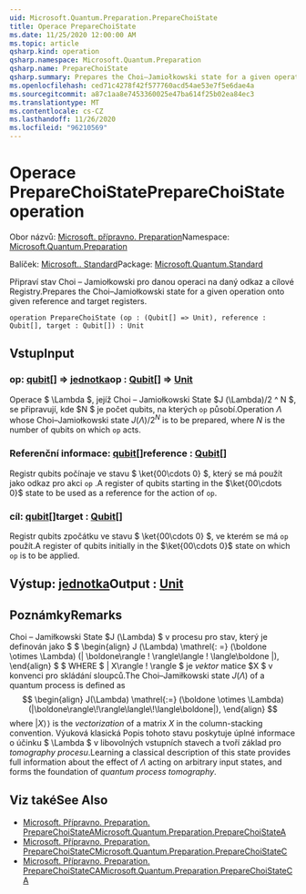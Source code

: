 ```yaml
---
uid: Microsoft.Quantum.Preparation.PrepareChoiState
title: Operace PrepareChoiState
ms.date: 11/25/2020 12:00:00 AM
ms.topic: article
qsharp.kind: operation
qsharp.namespace: Microsoft.Quantum.Preparation
qsharp.name: PrepareChoiState
qsharp.summary: Prepares the Choi–Jamiołkowski state for a given operation onto given reference and target registers.
ms.openlocfilehash: ced71c4278f42f577760acd54ae53e7f5e6dae4a
ms.sourcegitcommit: a87c1aa8e7453360025e47ba614f25b02ea84ec3
ms.translationtype: MT
ms.contentlocale: cs-CZ
ms.lasthandoff: 11/26/2020
ms.locfileid: "96210569"
---
```

# <a name="preparechoistate-operation"></a><span data-ttu-id="51241-102">Operace PrepareChoiState</span><span class="sxs-lookup"><span data-stu-id="51241-102">PrepareChoiState operation</span></span>

<span data-ttu-id="51241-103">Obor názvů: [Microsoft. přípravno. Preparation](xref:Microsoft.Quantum.Preparation)</span><span class="sxs-lookup"><span data-stu-id="51241-103">Namespace: [Microsoft.Quantum.Preparation](xref:Microsoft.Quantum.Preparation)</span></span>

<span data-ttu-id="51241-104">Balíček: [Microsoft.. Standard](https://nuget.org/packages/Microsoft.Quantum.Standard)</span><span class="sxs-lookup"><span data-stu-id="51241-104">Package: [Microsoft.Quantum.Standard](https://nuget.org/packages/Microsoft.Quantum.Standard)</span></span>


<span data-ttu-id="51241-105">Připraví stav Choi – Jamiołkowski pro danou operaci na daný odkaz a cílové Registry.</span><span class="sxs-lookup"><span data-stu-id="51241-105">Prepares the Choi–Jamiołkowski state for a given operation onto given reference and target registers.</span></span>

```qsharp
operation PrepareChoiState (op : (Qubit[] => Unit), reference : Qubit[], target : Qubit[]) : Unit
```


## <a name="input"></a><span data-ttu-id="51241-106">Vstup</span><span class="sxs-lookup"><span data-stu-id="51241-106">Input</span></span>

### <a name="op--qubit--unit"></a><span data-ttu-id="51241-107">op: [qubit](xref:microsoft.quantum.lang-ref.qubit)[] => [jednotka](xref:microsoft.quantum.lang-ref.unit)</span><span class="sxs-lookup"><span data-stu-id="51241-107">op : [Qubit](xref:microsoft.quantum.lang-ref.qubit)[] => [Unit](xref:microsoft.quantum.lang-ref.unit)</span></span> 

<span data-ttu-id="51241-108">Operace $ \Lambda $, jejíž Choi – Jamiołkowski State $J (\Lambda)/2 ^ N $, se připravují, kde $N $ je počet qubits, na kterých `op` působí.</span><span class="sxs-lookup"><span data-stu-id="51241-108">Operation $\Lambda$ whose Choi–Jamiołkowski state $J(\Lambda) / 2^N$ is to be prepared, where $N$ is the number of qubits on which `op` acts.</span></span>


### <a name="reference--qubit"></a><span data-ttu-id="51241-109">Referenční informace: [qubit](xref:microsoft.quantum.lang-ref.qubit)[]</span><span class="sxs-lookup"><span data-stu-id="51241-109">reference : [Qubit](xref:microsoft.quantum.lang-ref.qubit)[]</span></span>

<span data-ttu-id="51241-110">Registr qubits počínaje ve stavu $ \ket{00\cdots 0} $, který se má použít jako odkaz pro akci `op` .</span><span class="sxs-lookup"><span data-stu-id="51241-110">A register of qubits starting in the $\ket{00\cdots 0}$ state to be used as a reference for the action of `op`.</span></span>


### <a name="target--qubit"></a><span data-ttu-id="51241-111">cíl: [qubit](xref:microsoft.quantum.lang-ref.qubit)[]</span><span class="sxs-lookup"><span data-stu-id="51241-111">target : [Qubit](xref:microsoft.quantum.lang-ref.qubit)[]</span></span>

<span data-ttu-id="51241-112">Registr qubits zpočátku ve stavu $ \ket{00\cdots 0} $, ve kterém se má `op` použít.</span><span class="sxs-lookup"><span data-stu-id="51241-112">A register of qubits initially in the $\ket{00\cdots 0}$ state on which `op` is to be applied.</span></span>



## <a name="output--unit"></a><span data-ttu-id="51241-113">Výstup: [jednotka](xref:microsoft.quantum.lang-ref.unit)</span><span class="sxs-lookup"><span data-stu-id="51241-113">Output : [Unit](xref:microsoft.quantum.lang-ref.unit)</span></span>



## <a name="remarks"></a><span data-ttu-id="51241-114">Poznámky</span><span class="sxs-lookup"><span data-stu-id="51241-114">Remarks</span></span>

<span data-ttu-id="51241-115">Choi – Jamiłkowski State $J (\Lambda) $ v procesu pro stav, který je definován jako $ $ \begin{align} J (\Lambda) \mathrel{: =} (\boldone \otimes \Lambda) (| \boldone\rangle \! \rangle\langle \! \langle\boldone |), \end{align} $ $ WHERE $ | X\rangle \! \rangle $ je *vektor* matice $X $ v konvenci pro skládání sloupců.</span><span class="sxs-lookup"><span data-stu-id="51241-115">The Choi–Jamiłkowski state $J(\Lambda)$ of a quantum process is defined as $$ \begin{align} J(\Lambda) \mathrel{:=} (\boldone \otimes \Lambda) (|\boldone\rangle\!\rangle\langle\!\langle\boldone|), \end{align} $$ where $|X\rangle\!\rangle$ is the *vectorization* of a matrix $X$ in the column-stacking convention.</span></span> <span data-ttu-id="51241-116">Výuková klasická Popis tohoto stavu poskytuje úplné informace o účinku $ \Lambda $ v libovolných vstupních stavech a tvoří základ pro *tomography procesu*.</span><span class="sxs-lookup"><span data-stu-id="51241-116">Learning a classical description of this state provides full information about the effect of $\Lambda$ acting on arbitrary input states, and forms the foundation of *quantum process tomography*.</span></span>

## <a name="see-also"></a><span data-ttu-id="51241-117">Viz také</span><span class="sxs-lookup"><span data-stu-id="51241-117">See Also</span></span>

- [<span data-ttu-id="51241-118">Microsoft. Přípravno. Preparation. PrepareChoiStateA</span><span class="sxs-lookup"><span data-stu-id="51241-118">Microsoft.Quantum.Preparation.PrepareChoiStateA</span></span>](xref:Microsoft.Quantum.Preparation.PrepareChoiStateA)
- [<span data-ttu-id="51241-119">Microsoft. Přípravno. Preparation. PrepareChoiStateC</span><span class="sxs-lookup"><span data-stu-id="51241-119">Microsoft.Quantum.Preparation.PrepareChoiStateC</span></span>](xref:Microsoft.Quantum.Preparation.PrepareChoiStateC)
- [<span data-ttu-id="51241-120">Microsoft. Přípravno. Preparation. PrepareChoiStateCA</span><span class="sxs-lookup"><span data-stu-id="51241-120">Microsoft.Quantum.Preparation.PrepareChoiStateCA</span></span>](xref:Microsoft.Quantum.Preparation.PrepareChoiStateCA)